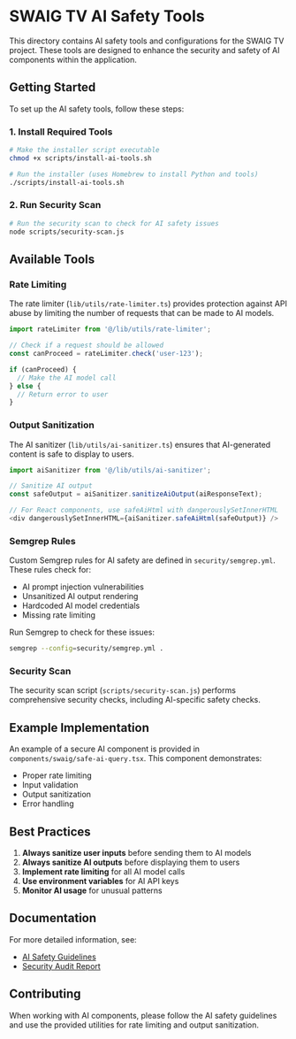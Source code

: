 # SWAIG TV AI Safety Tools

This directory contains AI safety tools and configurations for the SWAIG TV project. These tools are designed to enhance the security and safety of AI components within the application.

## Getting Started

To set up the AI safety tools, follow these steps:

### 1. Install Required Tools

```bash
# Make the installer script executable
chmod +x scripts/install-ai-tools.sh

# Run the installer (uses Homebrew to install Python and tools)
./scripts/install-ai-tools.sh
```

### 2. Run Security Scan

```bash
# Run the security scan to check for AI safety issues
node scripts/security-scan.js
```

## Available Tools

### Rate Limiting

The rate limiter (`lib/utils/rate-limiter.ts`) provides protection against API abuse by limiting the number of requests that can be made to AI models.

```typescript
import rateLimiter from '@/lib/utils/rate-limiter';

// Check if a request should be allowed
const canProceed = rateLimiter.check('user-123');

if (canProceed) {
  // Make the AI model call
} else {
  // Return error to user
}
```

### Output Sanitization

The AI sanitizer (`lib/utils/ai-sanitizer.ts`) ensures that AI-generated content is safe to display to users.

```typescript
import aiSanitizer from '@/lib/utils/ai-sanitizer';

// Sanitize AI output
const safeOutput = aiSanitizer.sanitizeAiOutput(aiResponseText);

// For React components, use safeAiHtml with dangerouslySetInnerHTML
<div dangerouslySetInnerHTML={aiSanitizer.safeAiHtml(safeOutput)} />
```

### Semgrep Rules

Custom Semgrep rules for AI safety are defined in `security/semgrep.yml`. These rules check for:

- AI prompt injection vulnerabilities
- Unsanitized AI output rendering
- Hardcoded AI model credentials
- Missing rate limiting

Run Semgrep to check for these issues:

```bash
semgrep --config=security/semgrep.yml .
```

### Security Scan

The security scan script (`scripts/security-scan.js`) performs comprehensive security checks, including AI-specific safety checks.

## Example Implementation

An example of a secure AI component is provided in `components/swaig/safe-ai-query.tsx`. This component demonstrates:

- Proper rate limiting
- Input validation
- Output sanitization
- Error handling

## Best Practices

1. **Always sanitize user inputs** before sending them to AI models
2. **Always sanitize AI outputs** before displaying them to users
3. **Implement rate limiting** for all AI model calls
4. **Use environment variables** for AI API keys
5. **Monitor AI usage** for unusual patterns

## Documentation

For more detailed information, see:

- [AI Safety Guidelines](security/AI-SAFETY-GUIDELINES.md)
- [Security Audit Report](stv%20v1.2%20SECURITY-AUDIT-REPORT.md)

## Contributing

When working with AI components, please follow the AI safety guidelines and use the provided utilities for rate limiting and output sanitization.
